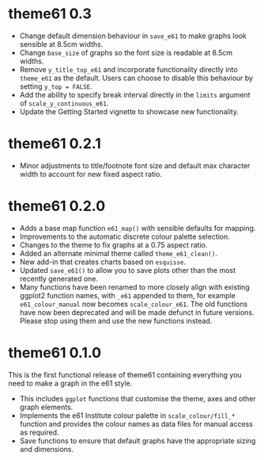 # theme61 0.3

* Change default dimension behaviour in `save_e61` to make graphs look sensible at 8.5cm widths.
* Change `base_size` of graphs so the font size is readable at 8.5cm widths.
* Remove `y_title_top_e61` and incorporate functionality directly into `theme_e61` as the default. Users can choose to disable this behaviour by setting `y_top = FALSE`.
* Add the ability to specify break interval directly in the `limits` argument of `scale_y_continuous_e61`.
* Update the Getting Started vignette to showcase new functionality.

# theme61 0.2.1

* Minor adjustments to title/footnote font size and default max character width to account for new fixed aspect ratio.

# theme61 0.2.0

* Adds a base map function `e61_map()` with sensible defaults for mapping.
* Improvements to the automatic discrete colour palette selection.
* Changes to the theme to fix graphs at a 0.75 aspect ratio.
* Added an alternate minimal theme called `theme_e61_clean()`.
* New add-in that creates charts based on `esquisse`.
* Updated `save_e61()` to allow you to save plots other than the most recently generated one.
* Many functions have been renamed to more closely align with existing ggplot2 function names, with `_e61` appended to them, for example `e61_colour_manual` now becomes `scale_colour_e61`. The old functions have now been deprecated and will be made defunct in future versions. Please stop using them and use the new functions instead.

# theme61 0.1.0

This is the first functional release of theme61 containing everything you need to make a graph in the e61 style.

* This includes `ggplot` functions that customise the theme, axes and other graph elements.
* Implements the e61 Institute colour palette in `scale_colour/fill_*` function and provides the colour names as data files for manual access as required.
* Save functions to ensure that default graphs have the appropriate sizing and dimensions.
